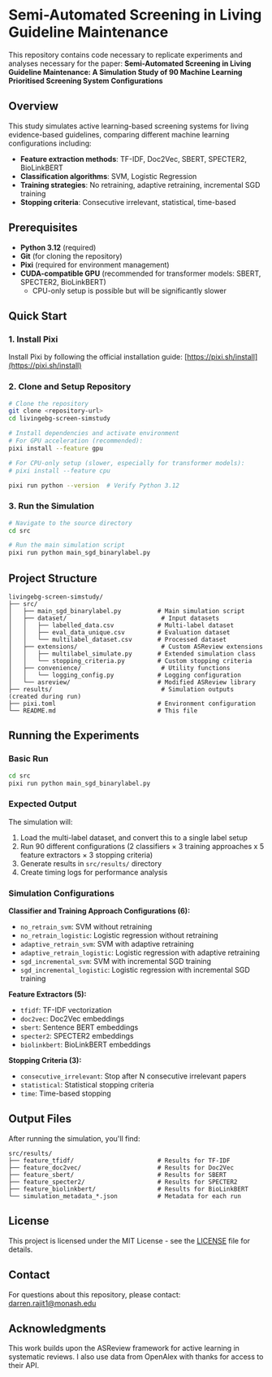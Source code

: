 # Semi-Automated Screening in Living Guideline Maintenance

This repository contains code necessary to replicate experiments and analyses necessary for the paper: **Semi-Automated Screening in Living Guideline Maintenance: A Simulation Study of 90 Machine Learning Prioritised Screening System Configurations**

## Overview

This study simulates active learning-based screening systems for living evidence-based guidelines, comparing different machine learning configurations including:

- **Feature extraction methods**: TF-IDF, Doc2Vec, SBERT, SPECTER2, BioLinkBERT
- **Classification algorithms**: SVM, Logistic Regression
- **Training strategies**: No retraining, adaptive retraining, incremental SGD training
- **Stopping criteria**: Consecutive irrelevant, statistical, time-based

## Prerequisites

- **Python 3.12** (required)
- **Git** (for cloning the repository)
- **Pixi** (required for environment management)
- **CUDA-compatible GPU** (recommended for transformer models: SBERT, SPECTER2, BioLinkBERT)
  - CPU-only setup is possible but will be significantly slower

## Quick Start

### 1. Install Pixi

Install Pixi by following the official installation guide: [https://pixi.sh/install](https://pixi.sh/install)

### 2. Clone and Setup Repository

```bash
# Clone the repository
git clone <repository-url>
cd livingebg-screen-simstudy

# Install dependencies and activate environment
# For GPU acceleration (recommended):
pixi install --feature gpu

# For CPU-only setup (slower, especially for transformer models):
# pixi install --feature cpu

pixi run python --version  # Verify Python 3.12
```

### 3. Run the Simulation

```bash
# Navigate to the source directory
cd src

# Run the main simulation script
pixi run python main_sgd_binarylabel.py
```

## Project Structure

```
livingebg-screen-simstudy/
├── src/
│   ├── main_sgd_binarylabel.py          # Main simulation script
│   ├── dataset/                          # Input datasets
│   │   ├── labelled_data.csv            # Multi-label dataset
│   │   ├── eval_data_unique.csv         # Evaluation dataset
│   │   └── multilabel_dataset.csv       # Processed dataset
│   ├── extensions/                       # Custom ASReview extensions
│   │   ├── multilabel_simulate.py       # Extended simulation class
│   │   └── stopping_criteria.py         # Custom stopping criteria
│   ├── convenience/                      # Utility functions
│   │   └── logging_config.py            # Logging configuration
│   └── asreview/                        # Modified ASReview library
├── results/                              # Simulation outputs (created during run)
├── pixi.toml                            # Environment configuration
└── README.md                            # This file
```

## Running the Experiments

### Basic Run
```bash
cd src
pixi run python main_sgd_binarylabel.py
```

### Expected Output
The simulation will:
1. Load the multi-label dataset, and convert this to a single label setup
2. Run 90 different configurations (2 classifiers × 3 training approaches x 5 feature extractors × 3 stopping criteria)
3. Generate results in `src/results/` directory
4. Create timing logs for performance analysis

### Simulation Configurations

**Classifier and Training Approach Configurations (6):**
- `no_retrain_svm`: SVM without retraining
- `no_retrain_logistic`: Logistic regression without retraining
- `adaptive_retrain_svm`: SVM with adaptive retraining
- `adaptive_retrain_logistic`: Logistic regression with adaptive retraining
- `sgd_incremental_svm`: SVM with incremental SGD training
- `sgd_incremental_logistic`: Logistic regression with incremental SGD training

**Feature Extractors (5):**
- `tfidf`: TF-IDF vectorization
- `doc2vec`: Doc2Vec embeddings
- `sbert`: Sentence BERT embeddings
- `specter2`: SPECTER2 embeddings
- `biolinkbert`: BioLinkBERT embeddings

**Stopping Criteria (3):**
- `consecutive_irrelevant`: Stop after N consecutive irrelevant papers
- `statistical`: Statistical stopping criteria
- `time`: Time-based stopping

## Output Files

After running the simulation, you'll find:

```
src/results/
├── feature_tfidf/                       # Results for TF-IDF
├── feature_doc2vec/                     # Results for Doc2Vec
├── feature_sbert/                       # Results for SBERT
├── feature_specter2/                    # Results for SPECTER2
├── feature_biolinkbert/                 # Results for BioLinkBERT
└── simulation_metadata_*.json           # Metadata for each run
```

## License

This project is licensed under the MIT License - see the [LICENSE](LICENSE) file for details.

## Contact

For questions about this repository, please contact: darren.rajit1@monash.edu

## Acknowledgments

This work builds upon the ASReview framework for active learning in systematic reviews. I also use data from OpenAlex with thanks for access to their API. 